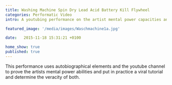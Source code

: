 ```yaml
---
title: Washing Machine Spin Dry Lead Acid Battery Kill Flywheel
categories: Performatic Video
intro: A youtubing performance on the artist mental power capacities and the veracity of the internet for Liminal GR curated by Pilar Cruz and Marc Roig.

featured_image: '/media/images/Waschmachine1a.jpg'

date:   2015-11-18 15:31:21 +0100

home_show: true
published: true
---
```


This performance uses autobiographical elements and the youtube channel to prove the artists mental power abilities and put in practice a viral tutorial and determine the veracity of both.

